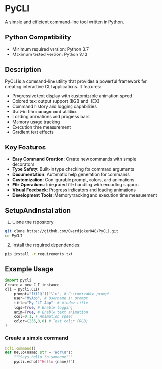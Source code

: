 # PyCLI

A simple and efficient command-line tool written in Python.

## Python Compatibility

- Minimum required version: Python 3.7
- Maximum tested version: Python 3.12

## Description

PyCLI is a command-line utility that provides a powerful framework for creating interactive CLI applications. It features:

- Progressive text display with customizable animation speed
- Colored text output support (RGB and HEX)
- Command history and logging capabilities
- Built-in file management utilities
- Loading animations and progress bars
- Memory usage tracking
- Execution time measurement
- Gradient text effects

## Key Features

- **Easy Command Creation**: Create new commands with simple decorators
- **Type Safety**: Built-in type checking for command arguments
- **Documentation**: Automatic help generation for commands
- **Customization**: Configurable prompt, colors, and animations
- **File Operations**: Integrated file handling with encoding support
- **Visual Feedback**: Progress indicators and loading animations
- **Development Tools**: Memory tracking and execution time measurement

## SetupAndInstallation
1. Clone the repository:
``` bash
git clone https://github.com/Overdjoker048/PyCLI.git
cd PyCLI
```
2. Install the required dependencies:
``` bash
pip install -r requirements.txt
```

## Example Usage
```python
import pycli
Create a new CLI instance
cli = pycli.CLI(
    prompt="[{}]@[{}]\\>", # Customizable prompt
    user="MyApp", # Username in prompt
    title="My CLI App", # Window title
    logs=True, # Enable logging
    anim=True, # Enable text animation
    cool=0.1, # Animation speed
    color=(255,0,0) # Text color (RGB)
)
```

### Create a simple command

```python
@cli.command()
def hello(name: str = "World"):
    """Says hello to someone"""
    pycli.echo(f"Hello {name}!")
```

